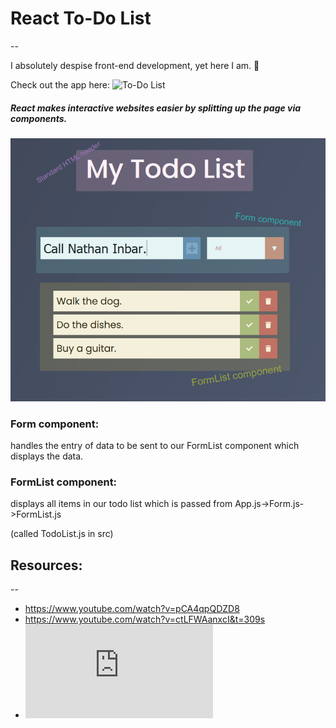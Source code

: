# React To-Do List
--

I absolutely despise front-end development, yet here I am. 🤔

Check out the app here: ![To-Do List](https://justinstitt.github.io/reactToDoList/)

##### React makes interactive websites easier by splitting up the page via components.

![](imgs/page_01_highlighted.png)

### Form component: 
handles the entry of data to be sent to our FormList component which displays the data.

### FormList component:
displays all items in our todo list which is passed from App.js->Form.js->FormList.js 

(called TodoList.js in src)

## Resources:
--

* https://www.youtube.com/watch?v=pCA4qpQDZD8
* https://www.youtube.com/watch?v=ctLFWAanxcI&t=309s
* ![React docs](https://reactjs.org/docs/getting-started.html)